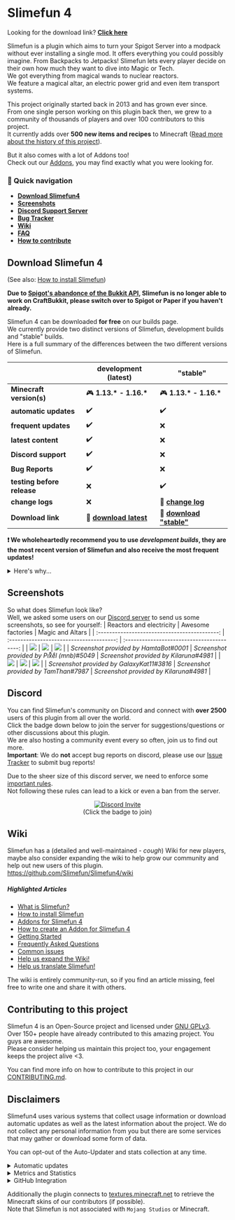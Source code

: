 # Slimefun 4
Looking for the download link? [**Click here**](https://github.com/Slimefun/Slimefun4/blob/master/README.md#download-slimefun-4)

Slimefun is a plugin which aims to turn your Spigot Server into a modpack without ever installing a single mod. It offers everything you could possibly imagine. From Backpacks to Jetpacks! Slimefun lets every player decide on their own how much they want to dive into Magic or Tech.<br>
We got everything from magical wands to nuclear reactors.<br>
We feature a magical altar, an electric power grid and even item transport systems.

This project originally started back in 2013 and has grown ever since.<br>
From one single person working on this plugin back then, we grew to a community of thousands of players and over 100 contributors to this project.<br>
It currently adds over **500 new items and recipes** to Minecraft ([Read more about the history of this project](https://github.com/Slimefun/Slimefun4/wiki/Slimefun-in-a-nutshell)).

But it also comes with a lot of Addons too!<br>
Check out our [Addons](https://github.com/Slimefun/Slimefun4/wiki/Addons), you may find exactly what you were looking for.

### :compass: Quick navigation
* **[Download Slimefun4](#download-slimefun-4)**
* **[Screenshots](#screenshots)**
* **[Discord Support Server](#discord)**
* **[Bug Tracker](https://github.com/Slimefun/Slimefun4/issues)**
* **[Wiki](https://github.com/Slimefun/Slimefun4/wiki)**
* **[FAQ](https://github.com/Slimefun/Slimefun4/wiki/FAQ)**
* **[How to contribute](https://github.com/Slimefun/Slimefun4/blob/master/.github/CONTRIBUTING.md)**

## Download Slimefun 4
(See also: [How to install Slimefun](https://github.com/Slimefun/Slimefun4/wiki/Installing-Slimefun))

**Due to [Spigot's abandonce of the Bukkit API](https://www.spigotmc.org/threads/spigot-bungeecord-1-16-1.447405/#post-3852349), Slimefun is no longer able to work on CraftBukkit, please switch over to Spigot or Paper if you haven't already.**

Slimefun 4 can be downloaded **for free** on our builds page.<br>
We currently provide two distinct versions of Slimefun, development builds and "stable" builds.<br>
Here is a full summary of the differences between the two different versions of Slimefun.

| | development (latest) | "stable" |
| ------------------ | -------- | -------- |
| **Minecraft version(s)** | :video_game: **1.13.\* - 1.16.\*** | :video_game: **1.13.\* - 1.16.\*** |
| **automatic updates** | :heavy_check_mark: | :heavy_check_mark: |
| **frequent updates** | :heavy_check_mark: | :x: |
| **latest content** | :heavy_check_mark: | :x: |
| **Discord support** | :heavy_check_mark: | :x: |
| **Bug Reports** | :heavy_check_mark: | :x: |
| **testing before release** | :x: | :heavy_check_mark: |
| **change logs** | :x: | :memo: **[change log](https://github.com/Slimefun/Slimefun4/blob/master/CHANGELOG.md)** |
| **Download link** | :floppy_disk: **[download latest](https://thebusybiscuit.github.io/builds/TheBusyBiscuit/Slimefun4/master/)** | :floppy_disk: **[download "stable"](https://thebusybiscuit.github.io/builds/TheBusyBiscuit/Slimefun4/stable/)** |

**:exclamation: We wholeheartedly recommend you to use _development builds_, they are the most recent version of Slimefun and also receive the most frequent updates!**
<details>
  <summary>Here's why...</summary>
  
"Stable" builds do not receive frequent updates or fast patches. As time goes on, bugs are fixed but it will take some time until these fixes make it into a "stable" build. We will also not accept or review any bug reports from "stable" builds. They are in fact just old development builds that seemed to run fine without any __major__ issues.

**Why use a "stable" build then?**<br>
While "stable" builds most definitely contain more bugs than development builds due to their very slow update schedule. you can be sure that they will not include __game-breaking__ issues, but rest assured that development builds almost never contain such issues either. If your server or business however heavily depends on a version of Slimefun that does not change/update a lot, you are forgiven if you choose the "stable" branch. But development builds will bring you the best experience, both in terms of features and bug fixes.

**What exactly are these "stable" builds then and why do you put them in quotes?**<br>
"Stable" builds are literally just outdated development builds that seemed to run fine without any __major__ issues. But they are far from bug-free hence why actually calling them stable would be hypocritical. However these builds can only really stay "stable" if there are enough people using development builds and report any bugs they come across. Otherwise potential issues may go unnoticed and slip into a "stable" build. Again, we really recommend you to choose the development builds. But since a few people really wanted "stable" builds, they are now an option too.

</details>

## Screenshots
So what does Slimefun look like?<br>
Well, we asked some users on our [Discord server](#discord) to send us some screenshots, so see for yourself:
|                 Reactors and electricity                  |            Awesome factories             |          Magic and Altars           |
| :-------------------------------------------: | :--------------------------------------: | :----------------------------------------: |
| ![](https://raw.githubusercontent.com/Slimefun/Slimefun-Wiki/master/images/showcase1.png) | ![](https://raw.githubusercontent.com/Slimefun/Slimefun-Wiki/master/images/showcase6.png) | ![](https://raw.githubusercontent.com/Slimefun/Slimefun-Wiki/master/images/showcase5.png) |
| *Screenshot provided by HamtaBot#0001* | *Screenshot provided by Piͭxͪeͤl (mnb)#5049* | *Screenshot provided by Kilaruna#4981* |
| ![](https://raw.githubusercontent.com/Slimefun/Slimefun-Wiki/master/images/showcase4.png) | ![](https://raw.githubusercontent.com/Slimefun/Slimefun-Wiki/master/images/showcase3.png) | ![](https://raw.githubusercontent.com/Slimefun/Slimefun-Wiki/master/images/showcase2.png) |
| *Screenshot provided by GalaxyKat11#3816* | *Screenshot provided by TamThan#7987* | *Screenshot provided by Kilaruna#4981* |

## Discord
You can find Slimefun's community on Discord and connect with **over 2500** users of this plugin from all over the world.<br>
Click the badge down below to join the server for suggestions/questions or other discussions about this plugin.<br>
We are also hosting a community event every so often, join us to find out more.<br>
**Important**: We do **not** accept bug reports on discord, please use our [Issue Tracker](https://github.com/Slimefun/Slimefun4/issues) to submit bug reports!

Due to the sheer size of this discord server, we need to enforce some [important rules](https://github.com/Slimefun/Slimefun4/wiki/Discord-Rules).<br>
Not following these rules can lead to a kick or even a ban from the server.

<p align="center">
  <a href="https://discord.gg/fsD4Bkh">
    <img src="https://img.shields.io/discord/565557184348422174?color=7289DA&label=Discord&style=for-the-badge" alt="Discord Invite"/>
  </a><br>
  (Click the badge to join)
</p>

## Wiki
Slimefun has a (detailed and well-maintained - *cough*) Wiki for new players, maybe also consider
expanding the wiki to help grow our community and help out new users of this plugin.
https://github.com/Slimefun/Slimefun4/wiki

##### Highlighted Articles
* [What is Slimefun?](https://github.com/Slimefun/Slimefun4/wiki/Slimefun-in-a-nutshell)
* [How to install Slimefun](https://github.com/Slimefun/Slimefun4/wiki/Installing-Slimefun)
* [Addons for Slimefun 4](https://github.com/Slimefun/Slimefun4/wiki/Addons)
* [How to create an Addon for Slimefun 4](https://github.com/Slimefun/Slimefun4/wiki/Developer-Guide)
* [Getting Started](https://github.com/Slimefun/Slimefun4/wiki/Getting-Started)
* [Frequently Asked Questions](https://github.com/Slimefun/Slimefun4/wiki/FAQ)
* [Common issues](https://github.com/Slimefun/Slimefun4/wiki/Common-Issues)
* [Help us expand the Wiki!](https://github.com/Slimefun/Slimefun4/wiki/Expanding-the-Wiki)
* [Help us translate Slimefun!](https://github.com/Slimefun/Slimefun4/wiki/Translating-Slimefun)

The wiki is entirely community-run, so if you find an article missing, feel free to write one and share it with others.

## Contributing to this project
Slimefun 4 is an Open-Source project and licensed under
[GNU GPLv3](https://github.com/Slimefun/Slimefun4/blob/master/LICENSE).<br>
Over 150+ people have already contributed to this amazing project. You guys are awesome.<br>
Please consider helping us maintain this project too, your engagement keeps the project alive <3.

You can find more info on how to contribute to this project in our [CONTRIBUTING.md](https://github.com/Slimefun/Slimefun4/blob/master/.github/CONTRIBUTING.md).

## Disclaimers
Slimefun4 uses various systems that collect usage information or download automatic updates as well as the latest information about the project.
We do not collect any personal information from you but there are some services that may gather or download some form of data.

You can opt-out of the Auto-Updater and stats collection at any time.

<details>
  <summary>Automatic updates</summary>
  
Slimefun4 uses an Auto-Updater which connects to https://thebusybiscuit.github.io/builds/ to check for and download updates.<br>
This behaviour is enabled by default but can be turned off under `/plugins/Slimefun/config.yml`.<br>
We highly recommend you to keep this on at any time though, as you could be missing out on important patches.
</details>

<details>
  <summary>Metrics and Statistics</summary>
  
Slimefun4 uses [bStats](https://bstats.org/plugin/bukkit/Slimefun/4574) to collect anonymous information about the usage of this plugin.<br>
This is solely for statistical purposes, as we are interested in how Servers/Players use this plugin.<br>
All available data is anonymous and aggregated, at no point can we see individual server or player information.<br>
All of the collected data is publicly accessible: https://bstats.org/plugin/bukkit/Slimefun/4574

You can also disable this behaviour under `/plugins/bStats/config.yml`.<br>
For more info see [bStats' Privacy Policy](https://bstats.org/privacy-policy)

Our [bStats Module](https://github.com/Slimefun/MetricsModule) is downloaded automatically when installing this Plugin, this module will automatically update on server starts independently from the main plugin. This way we can automatically roll out updates to the bStats module, in cases of severe performance issues for example where live data and insight into what is impacting performance can be crucial.
These updates can of course be disabled under `/plugins/Slimefun/config.yml`. To disable metrics collection as a whole, see the paragraph above.

</details>

<details>
  <summary>GitHub Integration</summary>
  
Lastly, Slimefun4 connects to https://api.github.com/ to gather information about this open-source project.<br>
No information about you or your Minecraft Server is sent to GitHub.

This information includes (but is not limited to)
* list of contributors, their username and profile link (from the repositories `Slimefun/Slimefun4`, `Slimefun/Slimefun-Wiki` and `Slimefun/Resourcepack`)
* amount of open issues in this repository
* amount of pending pull requests in this repository
* amount of stars in this repository
* amount of forks of this repository
* amount of code-bytes in this repository
* date of the last commit to this repository
</details>

Additionally the plugin connects to [textures.minecraft.net](https://www.minecraft.net/en-us) to retrieve the Minecraft skins of our contributors (if possible).<br>
Note that Slimefun is not associated with `Mojang Studios` or Minecraft.
